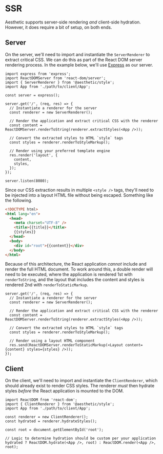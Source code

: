 # SSR

Aesthetic supports server-side rendering _and_ client-side hydration. However, it does require a bit
of setup, on both ends.

## Server

On the server, we'll need to import and instantiate the `ServerRenderer` to extract critical CSS. We
can do this as part of the React DOM server rendering process. In the example below, we'll use
[Express](https://expressjs.com/) as our server.

```tsx
import express from 'express';
import ReactDOMServer from 'react-dom/server';
import { ServerRenderer } from '@aesthetic/style';
import App from './path/to/client/App';

const server = express();

server.get('/', (req, res) => {
  // Instantiate a renderer for the server
  const renderer = new ServerRenderer();

  // Render the application and extract critical CSS with the renderer
  const content = ReactDOMServer.renderToString(renderer.extractStyles(<App />));

  // Convert the extracted styles to HTML `style` tags
  const styles = renderer.renderToStyleMarkup();

  // Render using your preferred template engine
  res.render('layout', {
    content,
    styles,
  });
});

server.listen(8080);
```

Since our CSS extraction results in multiple `<style />` tags, they'll need to be injected into a
layout HTML file without being escaped. Something like the following.

```html
<!DOCTYPE html>
<html lang="en">
  <head>
    <meta charset="UTF-8" />
    <title>{{title}}</title>
    {{styles}}
  </head>
  <body>
    <div id="root">{{content}}</div>
  </body>
</html>
```

Because of this architecture, the React application _cannot_ include and render the full HTML
document. To work around this, a double render will need to be executed, where the application is
rendered 1st with `renderToString`, and the layout that includes the content and styles is rendered
2nd with `renderToStaticMarkup`.

```tsx
server.get('/', (req, res) => {
  // Instantiate a renderer for the server
  const renderer = new ServerRenderer();

  // Render the application and extract critical CSS with the renderer
  const content = ReactDOMServer.renderToString(renderer.extractStyles(<App />));

  // Convert the extracted styles to HTML `style` tags
  const styles = renderer.renderToStyleMarkup();

  // Render using a layout HTML component
  res.send(ReactDOMServer.renderToStaticMarkup(<Layout content={content} styles={styles} />));
});
```

## Client

On the client, we'll need to import and instantiate the `ClientRenderer`, which should already exist
to render CSS styles. The renderer _must_ then hydrate styles _before_ the React application is
mounted to the DOM.

```tsx
import ReactDOM from 'react-dom';
import { ClientRenderer } from '@aesthetic/style';
import App from './path/to/client/App';

const renderer = new ClientRenderer();
const hydrated = renderer.hydrateStyles();

const root = document.getElementById('root');

// Logic to determine hydration should be custom per your application
hydrated ? ReactDOM.hydrate(<App />, root) : ReactDOM.render(<App />, root);
```

